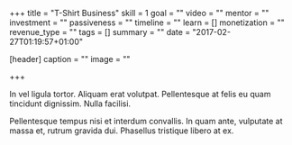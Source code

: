 +++
title = "T-Shirt Business"
skill = 1
goal = ""
video = ""
mentor = ""
investment = ""
passiveness = ""
timeline = ""
learn = []
monetization = ""
revenue_type = ""
tags = []
summary = ""
date = "2017-02-27T01:19:57+01:00"

[header]
  caption = ""
  image = ""

+++

In vel ligula tortor. Aliquam erat volutpat.
Pellentesque at felis eu quam tincidunt dignissim.
Nulla facilisi.

Pellentesque tempus nisi et interdum convallis.
In quam ante, vulputate at massa et, rutrum
gravida dui. Phasellus tristique libero at ex.

